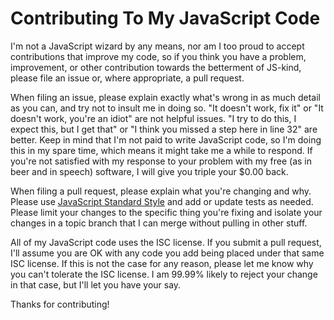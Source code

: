 # Contributing To My JavaScript Code

I'm not a JavaScript wizard by any means, nor am I too proud to accept
contributions that improve my code, so if you think you have a problem,
improvement, or other contribution towards the betterment of JS-kind, please
file an issue or, where appropriate, a pull request.

When filing an issue, please explain exactly what's wrong in as much detail as
you can, and try not to insult me in doing so. "It doesn't work, fix it" or "It
doesn't work, you're an idiot" are not helpful issues. "I try to do this, I
expect this, but I get that" or "I think you missed a step here in line 32" are
better. Keep in mind that I'm not paid to write JavaScript code, so I'm doing
this in my spare time, which means it might take me a while to respond. If
you're not satisfied with my response to your problem with my free (as in beer
and in speech) software, I will give you triple your $0.00 back.

When filing a pull request, please explain what you're changing and why. Please
use [JavaScript Standard Style](https://github.com/feross/standard) and add or
update tests as needed. Please limit your changes to the specific thing you're
fixing and isolate your changes in a topic branch that I can merge without
pulling in other stuff.

All of my JavaScript code uses the ISC license. If you submit a pull request,
I'll assume you are OK with any code you add being placed under that same ISC
license. If this is not the case for any reason, please let me know why you
can't tolerate the ISC license. I am 99.99% likely to reject your change in that
case, but I'll let you have your say.

Thanks for contributing!
